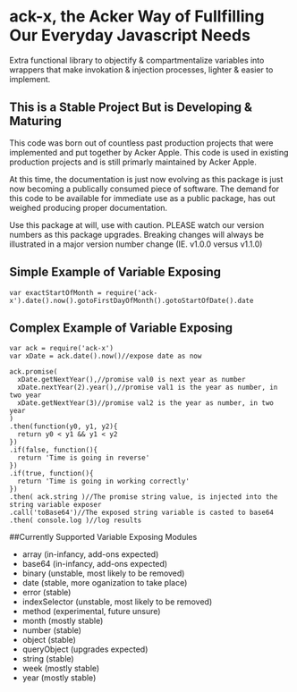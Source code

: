 # ack-x, the Acker Way of Fullfilling Our Everyday Javascript Needs
Extra functional library to objectify & compartmentalize variables into wrappers that make invokation & injection processes, lighter & easier to implement.

## This is a Stable Project But is Developing & Maturing
This code was born out of countless past production projects that were implemented and put together by Acker Apple. This code is used in existing production projects and is still primarly maintained by Acker Apple.

At this time, the documentation is just now evolving as this package is just now becoming a publically consumed piece of software. The demand for this code to be available for immediate use as a public package, has out weighed producing proper documentation.

Use this package at will, use with caution. PLEASE watch our version numbers as this package upgrades. Breaking changes will always be illustrated in a major version number change (IE. v1.0.0 versus v1.1.0)

## Simple Example of Variable Exposing
```
var exactStartOfMonth = require('ack-x').date().now().gotoFirstDayOfMonth().gotoStartOfDate().date
```

## Complex Example of Variable Exposing
```
var ack = require('ack-x')
var xDate = ack.date().now()//expose date as now

ack.promise(
  xDate.getNextYear(),//promise val0 is next year as number
  xDate.nextYear(2).year(),//promise val1 is the year as number, in two year
  xDate.getNextYear(3)//promise val2 is the year as number, in two year
)
.then(function(y0, y1, y2){
  return y0 < y1 && y1 < y2
})
.if(false, function(){
  return 'Time is going in reverse'
})
.if(true, function(){
  return 'Time is going in working correctly'
})
.then( ack.string )//The promise string value, is injected into the string variable exposer
.call('toBase64')//The exposed string variable is casted to base64
.then( console.log )//log results
```

##Currently Supported Variable Exposing Modules
- array (in-infancy, add-ons expected)
- base64 (in-infancy, add-ons expected)
- binary (unstable, most likely to be removed)
- date (stable, more oganization to take place)
- error (stable)
- indexSelector (unstable, most likely to be removed)
- method (experimental, future unsure)
- month (mostly stable)
- number (stable)
- object (stable)
- queryObject (upgrades expected)
- string (stable)
- week (mostly stable)
- year (mostly stable)